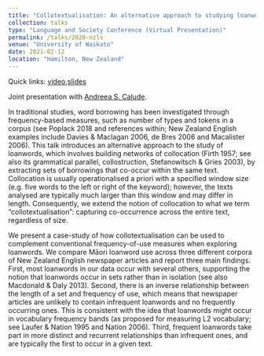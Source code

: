 ```yaml
---
title: "Collotextualisation: An alternative approach to studying loanwords."
collection: talks
type: "Language and Society Conference (Virtual Presentation)"
permalink: /talks/2020-nzls
venue: "University of Waikato"
date: 2021-02-12
location: "Hamilton, New Zealand"
---
```


Quick links: [video](https://www.youtube.com/watch?list=PLp619EeWvHk7OQkGqVsfhcoB744wsSDLb&v=BAVZedJJOCM&feature=youtu.be),[slides](http://dgt12.github.io/files/langsoc2020.pdf)

Joint presentation with [Andreea S. Calude](https://profiles.waikato.ac.nz/andreea.calude).

In traditional studies, word borrowing has been investigated through frequency-based measures, such as number of types and tokens in a corpus (see Poplack 2018 and references within; New Zealand English examples include Davies & Maclagan 2006, de Bres 2006 and Macalister 2006). This talk introduces an alternative approach to the study of loanwords, which involves building networks of collocation (Firth 1957; see also its grammatical parallel, collostruction, Stefanowitsch & Gries 2003), by extracting sets of borrowings that co-occur within the same text. Collocation is usually operationalised a priori with a specified window size (e.g. five words to the left or right of the keyword); however, the texts analysed are typically much larger than this window and may differ in length. Consequently, we extend the notion of collocation to what we term “collotextualisation”: capturing co-occurrence across the entire text, regardless of size.

We present a case-study of how collotextualisation can be used to complement conventional frequency-of-use measures when exploring loanwords. We compare Māori loanword use across three different corpora of New Zealand English newspaper articles and report three main findings. First, most loanwords in our data occur with several others, supporting the notion that loanwords occur in sets rather than in isolation (see also Macdonald & Daly 2013). Second, there is an inverse relationship between the length of a set and frequency of use, which means that newspaper articles are unlikely to contain infrequent loanwords and no frequently occurring ones. This is consistent with the idea that loanwords might occur in vocabulary frequency bands (as proposed for measuring L2 vocabulary; see Laufer & Nation 1995 and Nation 2006). Third, frequent loanwords take part in more distinct and recurrent relationships than infrequent ones, and are typically the first to occur in a given text.
